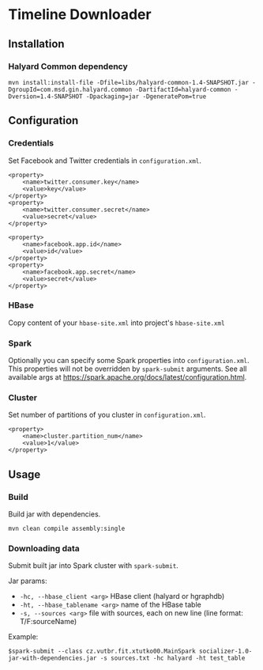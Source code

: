 # Timeline Downloader

## Installation

### Halyard Common dependency
```
mvn install:install-file -Dfile=libs/halyard-common-1.4-SNAPSHOT.jar -DgroupId=com.msd.gin.halyard.common -DartifactId=halyard-common -Dversion=1.4-SNAPSHOT -Dpackaging=jar -DgeneratePom=true
```

## Configuration

### Credentials

Set Facebook and Twitter credentials in `configuration.xml`.

```$xml
<property>
    <name>twitter.consumer.key</name>
    <value>key</value>
</property>
<property>
    <name>twitter.consumer.secret</name>
    <value>secret</value>
</property>

<property>
    <name>facebook.app.id</name>
    <value>id</value>
</property>
<property>
    <name>facebook.app.secret</name>
    <value>secret</value>
</property>
```

### HBase

Copy content of your `hbase-site.xml` into project's `hbase-site.xml`

### Spark

Optionally you can specify some Spark properties into `configuration.xml`. 
This properties will not be overridden by `spark-submit` arguments. See
all available args at https://spark.apache.org/docs/latest/configuration.html.

### Cluster

Set number of partitions of you cluster in `configuration.xml`.

```$xml
<property>
    <name>cluster.partition_num</name>
    <value>1</value>
</property>
```

## Usage

### Build

Build jar with dependencies.
```$xslt
mvn clean compile assembly:single
```

### Downloading data

Submit built jar into Spark cluster with `spark-submit`.

Jar params:
- `-hc, --hbase_client <arg>`    HBase client (halyard or hgraphdb)
- `-ht, --hbase_tablename <arg>` name of the HBase table
- `-s, --sources <arg>`          file with sources, each on new line (line format: T/F:sourceName)


Example:
```
$spark-submit --class cz.vutbr.fit.xtutko00.MainSpark socializer-1.0-jar-with-dependencies.jar -s sources.txt -hc halyard -ht test_table
```

